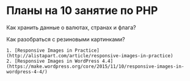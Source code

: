 # Планы на 10 занятие по PHP

Как хранить данные о валютах, странах и флага?

Как разобраться с резиновыми картинками?

    1. [Responsive Images in Practice](http://alistapart.com/article/responsive-images-in-practice)
    2. [Responsive Images in WordPress 4.4](https://make.wordpress.org/core/2015/11/10/responsive-images-in-wordpress-4-4/)
